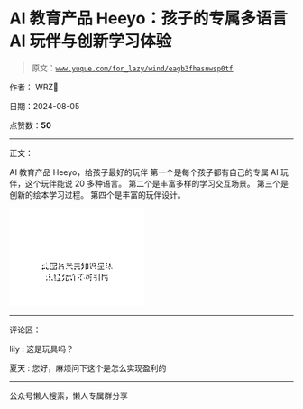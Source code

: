 # AI 教育产品 Heeyo：孩子的专属多语言 AI 玩伴与创新学习体验

> 原文：[`www.yuque.com/for_lazy/wind/eagb3fhasnwsp0tf`](https://www.yuque.com/for_lazy/wind/eagb3fhasnwsp0tf)

作者： WRZ🔮

日期：2024-08-05

点赞数：**50**

* * *

正文：

AI 教育产品 Heeyo，给孩子最好的玩伴 第一个是每个孩子都有自己的专属 AI 玩伴，这个玩伴能说 20 多种语言。 第二个是丰富多样的学习交互场景。
第三个是创新的绘本学习过程。 第四个是丰富的玩伴设计。

![](img/de0ef89f6fc4fc61d8c6b607fc4ff465.png "None")

* * *

评论区：

lily : 这是玩具吗？

夏天 : 您好，麻烦问下这个是怎么实现盈利的

* * *

公众号懒人搜索，懒人专属群分享